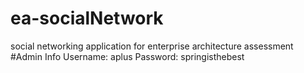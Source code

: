 # ea-socialNetwork
social networking application for enterprise architecture assessment
#Admin Info
Username: aplus
Password: springisthebest
